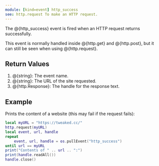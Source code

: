 ```yaml
---
module: [kind=event] http_success
see: http.request To make an HTTP request.
---
```


The @{http_success} event is fired when an HTTP request returns successfully.

This event is normally handled inside @{http.get} and @{http.post}, but it can still be seen when using @{http.request}.

## Return Values
1. @{string}: The event name.
2. @{string}: The URL of the site requested.
3. @{http.Response}: The handle for the response text.

## Example
Prints the content of a website (this may fail if the request fails):
```lua
local myURL = "https://tweaked.cc/"
http.request(myURL)
local event, url, handle
repeat
    event, url, handle = os.pullEvent("http_success")
until url == myURL
print("Contents of " .. url .. ":")
print(handle.readAll())
handle.close()
```
